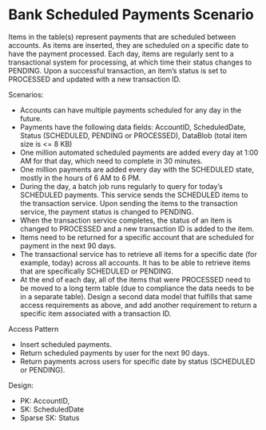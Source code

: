 # Bank Scheduled Payments Scenario 

Items in the table(s) represent payments that are scheduled between accounts. As items are inserted, they are scheduled on a specific date to have the payment processed. Each day, items are regularly sent to a transactional system for processing, at which time their status changes to PENDING. Upon a successful transaction, an item’s status is set to PROCESSED and updated with a new transaction ID.

Scenarios:
- Accounts can have multiple payments scheduled for any day in the future.
- Payments have the following data fields: AccountID, ScheduledDate, Status (SCHEDULED, PENDING or PROCESSED), DataBlob (total item size is <= 8 KB)
- One million automated scheduled payments are added every day at 1:00 AM for that day, which need to complete in 30 minutes.
- One million payments are added every day with the SCHEDULED state, mostly in the hours of 6 AM to 6 PM.
- During the day, a batch job runs regularly to query for today’s SCHEDULED payments. This service sends the SCHEDULED items to the transaction service. Upon sending the items to the transaction service, the payment status is changed to PENDING.
- When the transaction service completes, the status of an item is changed to PROCESSED and a new transaction ID is added to the item.
- Items need to be returned for a specific account that are scheduled for payment in the next 90 days.
- The transactional service has to retrieve all items for a specific date (for example, today) across all accounts. It has to be able to retrieve items that are specifically SCHEDULED or PENDING.
- At the end of each day, all of the items that were PROCESSED need to be moved to a long term table (due to compliance the data needs to be in a separate table). Design a second data model that fulfills that same access requirements as above, and add another requirement to return a specific item associated with a transaction ID.

Access Pattern
- Insert scheduled payments.
- Return scheduled payments by user for the next 90 days.
- Return payments across users for specific date by status (SCHEDULED or PENDING).

Design:
- PK:  AccountID, 
- SK: ScheduledDate
- Sparse SK: Status

